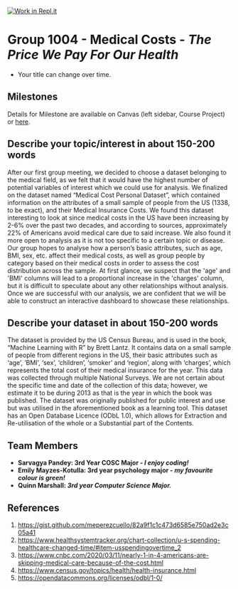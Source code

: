 [![Work in Repl.it](https://classroom.github.com/assets/work-in-replit-14baed9a392b3a25080506f3b7b6d57f295ec2978f6f33ec97e36a161684cbe9.svg)](https://classroom.github.com/online_ide?assignment_repo_id=361640&assignment_repo_type=GroupAssignmentRepo)
# Group 1004 - Medical Costs - ***The Price We Pay For Our Health***

- Your title can change over time.

## Milestones

Details for Milestone are available on Canvas (left sidebar, Course Project) or [here](https://firas.moosvi.com/courses/data301/project/milestone01.html).

## Describe your topic/interest in about 150-200 words

After our first group meeting, we decided to choose a dataset belonging to the medical field, as we felt that it would have the highest number of potential variables of interest which we could use for analysis. We finalized on the dataset named “Medical Cost Personal Dataset”, which contained information on the attributes of a small sample of people from the US (1338, to be exact), and their Medical Insurance Costs. We found this dataset interesting to look at since medical costs in the US have been increasing by 2-6% over the past two decades, and according to sources, approximately 22% of Americans avoid medical care due to said increase. We also found it more open to analysis as it is not too specific to a certain topic or disease. Our group hopes to analyse how a person’s basic attributes, such as age, BMI, sex, etc. affect their medical costs, as well as group people by category based on their medical costs in order to assess the cost distribution across the sample. At first glance, we suspect that the 'age' and 'BMI' columns will lead to a proportional increase in the 'charges' column, but it is difficult to speculate about any other relationships without analysis. Once we are successful with our analysis, we are confident that we will be able to construct an interactive dashboard to showcase these relationships.



## Describe your dataset in about 150-200 words

The dataset is provided by the US Census Bureau, and is used in the book, “Machine Learning with R” by Brett Lantz. It contains data on a small sample of people from different regions in the US, their basic attributes such as ‘age’, ’BMI’, ‘sex’, ‘children’, ‘smoker’ and ‘region’, along with ‘charges’, which represents the total cost of their medical insurance for the year. This data was collected through multiple National Surveys. We are not certain about the specific time and date of the collection of this data; however, we estimate it to be during 2013 as that is the year in which the book was published. The dataset was originally published for public interest and use but was utilised in the aforementioned book as a learning tool. This dataset has an Open Database Licence (ODbL 1.0), which allows for Extraction and Re-utilisation of the whole or a Substantial part of the Contents.

## Team Members

- **Sarvagya Pandey: 3rd Year COSC Major - *I enjoy coding!***
- **Emily Mayzes-Kotulla: 3rd year psychology major - *my favourite colour is green!***
- **Quinn Marshall: *3rd year Computer Science Major.***

## References

1. https://gist.github.com/meperezcuello/82a9f1c1c473d6585e750ad2e3c05a41
2. https://www.healthsystemtracker.org/chart-collection/u-s-spending-healthcare-changed-time/#item-usspendingovertime_2
3. https://www.cnbc.com/2020/03/11/nearly-1-in-4-americans-are-skipping-medical-care-because-of-the-cost.html
4. https://www.census.gov/topics/health/health-insurance.html
5. https://opendatacommons.org/licenses/odbl/1-0/
